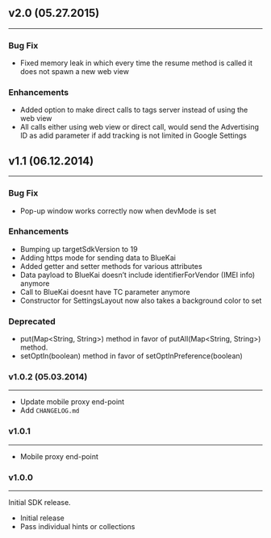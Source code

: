 ## v2.0 (05.27.2015)
-----
### Bug Fix
- Fixed memory leak in which every time the resume method is called it does not spawn a new web view

### Enhancements
- Added option to make direct calls to tags server instead of using the web view
- All calls either using web view or direct call, would send the Advertising ID as adid parameter if add tracking is not limited in Google Settings

## v1.1 (06.12.2014)
-----

### Bug Fix
- Pop-up window works correctly now when devMode is set

### Enhancements
- Bumping up targetSdkVersion to 19
- Adding https mode for sending data to BlueKai
- Added getter and setter methods for various attributes
- Data payload to BlueKai doesn’t include identifierForVendor (IMEI info) anymore
- Call to BlueKai doesnt have TC parameter anymore
- Constructor for SettingsLayout now also takes a background color to set

### Deprecated
- put(Map<String, String>) method in favor of putAll(Map<String, String>) method.
- setOptIn(boolean) method in favor of setOptInPreference(boolean)


### v1.0.2 (05.03.2014)
-----
- Update mobile proxy end-point
- Add `CHANGELOG.md`


### v1.0.1
-----
- Mobile proxy end-point


### v1.0.0
-----
Initial SDK release.
- Initial release
- Pass individual hints or collections
